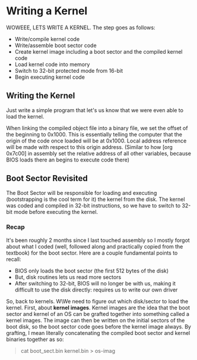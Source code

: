# Writing a Kernel

WOWEEE, LETS WRITE A KERNEL. The step goes as follows:

- Write/compile kernel code
- Write/assemble boot sector code
- Create kernel image including a boot sector and the compiled kernel code
- Load kernel code into memory
- Switch to 32-bit protected mode from 16-bit
- Begin executing kernel code

## Writing the Kernel

Just write a simple program that let's us know that we were even able to load the kernel.

When linking the compiled object file into a binary file, we set the offset of the beginning to 0x1000. This is essentially telling the computer that the origin of the code once loaded will be at 0x1000. Local address reference will be made with respect to this origin address. (Similar to how [org 0x7c00] in assembly set the relative address of all other variables, because BIOS loads there an begins to execute code there)

## Boot Sector Revisited

The Boot Sector will be responsible for loading and executing (bootstrapping is the cool term for it) the kernel from the disk. The kernel was coded and compiled in 32-bit instructions, so we have to switch to 32-bit mode before executing the kernel. 

### Recap

It's been roughly 2 months since I last touched assembly so I mostly forgot about what I coded (well, followed along and practically copied from the textbook) for the boot sector. Here are a couple fundamental points to recall:

- BIOS only loads the boot sector (the first 512 bytes of the disk) 
- But, disk routines lets us read more sectors
- After switching to 32-bit, BIOS will no longer be with us, making it difficult to use the disk directly: requires us to write our own driver

So, back to kernels. W\We need to figure out which disk/sector to load the kernel. First, about **kernel images**. Kernel images are the idea that the boot sector and kernel of an OS can be grafted together into something called a kernel images. The image can then be written on the initial sectors of the boot disk, so the boot sector code goes before the kernel image always. By grafting, I mean literally concatenating the compiled boot sector and kernel binaries together as so:

> cat boot_sect.bin kernel.bin > os-imag


